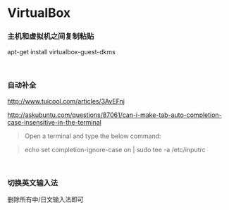 # VirtualBox

### 主机和虚拟机之间复制粘贴

apt-get install virtualbox-guest-dkms

<br/>

### 自动补全

http://www.tuicool.com/articles/3AvEFnj

http://askubuntu.com/questions/87061/can-i-make-tab-auto-completion-case-insensitive-in-the-terminal

> Open a terminal and type the below command:
  
> echo set completion-ignore-case on | sudo tee -a /etc/inputrc

<br/>

### 切换英文输入法

删除所有中/日文输入法即可
